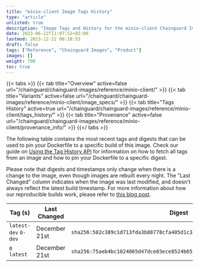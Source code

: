 ```yaml
---
title: "minio-client Image Tags History"
type: "article"
unlisted: true
description: "Image Tags and History for the minio-client Chainguard Image"
date: 2023-06-22T11:07:52+02:00
lastmod: 2023-12-22 00:18:53
draft: false
tags: ["Reference", "Chainguard Images", "Product"]
images: []
weight: 700
toc: true
---
```


{{< tabs >}}
{{< tab title="Overview" active=false url="/chainguard/chainguard-images/reference/minio-client/" >}}
{{< tab title="Variants" active=false url="/chainguard/chainguard-images/reference/minio-client/image_specs/" >}}
{{< tab title="Tags History" active=true url="/chainguard/chainguard-images/reference/minio-client/tags_history/" >}}
{{< tab title="Provenance" active=false url="/chainguard/chainguard-images/reference/minio-client/provenance_info/" >}}
{{</ tabs >}}

The following table contains the most recent tags and digests that can be used to pin your Dockerfile to a specific build of this image. Check our guide on [Using the Tag History API](/chainguard/chainguard-images/using-the-tag-history-api/) for information on how to fetch all tags from an image and how to pin your Dockerfile to a specific digest.

Please note that digests and timestamps only change when there is a change to the image, even though images are rebuilt every night. The "Last Changed" column indicates when the image was last modified, and doesn't always reflect the latest build timestamp. For more information about how our reproducible builds work, please refer to [this blog post](https://www.chainguard.dev/unchained/reproducing-chainguards-reproducible-image-builds).

| Tag (s)               | Last Changed  | Digest                                                                    |
|-----------------------|---------------|---------------------------------------------------------------------------|
|  `latest-dev` `0-dev` | December 21st | `sha256:502c389c1d713fda3b88778cfa405d1c3032ddb257b375332f8da528a838b277` |
|  `0` `latest`         | December 21st | `sha256:75aeb4bc1024065d47dce03ece8524b656e36d4ec4cf760e3526eda00e9b196f` |

